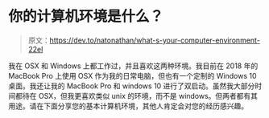 # 你的计算机环境是什么？

> 原文：<https://dev.to/natonathan/what-s-your-computer-environment-22el>

我在 OSX 和 Windows 上都工作过，并且喜欢这两种环境。我目前在 2018 年的 MacBook Pro 上使用 OSX 作为我的日常电脑，但也有一个定制的 Windows 10 桌面。我还让我的 MacBook Pro 和 windows 10 进行了双启动。虽然我大部分时间都待在 OSX，但我更喜欢类似 unix 的环境，而不是 windows。但两者都有其用途。请在下面分享您的基本计算机环境，其他人肯定会对您的经历感兴趣。